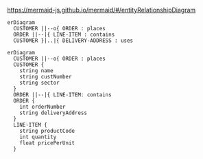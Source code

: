 https://mermaid-js.github.io/mermaid/#/entityRelationshipDiagram

```mermaid
erDiagram
  CUSTOMER ||--o{ ORDER : places
  ORDER ||--|{ LINE-ITEM : contains
  CUSTOMER }|..|{ DELIVERY-ADDRESS : uses
```

```mermaid
erDiagram
  CUSTOMER ||--o{ ORDER : places
  CUSTOMER {
    string name
    string custNumber
    string sector
  }
  ORDER ||--|{ LINE-ITEM: contains
  ORDER {
    int orderNumber
    string deliveryAddress
  }
  LINE-ITEM {
    string productCode
    int quantity
    float pricePerUnit
  }
```
